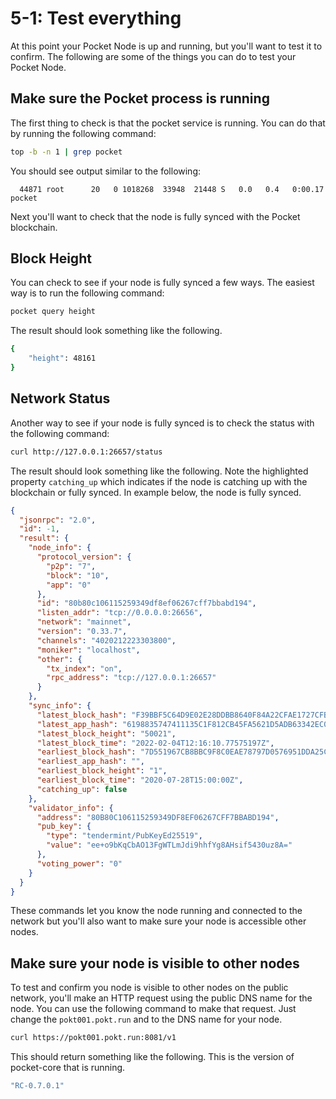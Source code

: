 # 5-1: Test everything

At this point your Pocket Node is up and running, but you'll want to test it to confirm. The following are some of the things you can do to test your Pocket Node.

## Make sure the Pocket process is running

The first thing to check is that the pocket service is running. You can do that by running the following command:

```bash
top -b -n 1 | grep pocket
```

You should see output similar to the following:

```
  44871 root      20   0 1018268  33948  21448 S   0.0   0.4   0:00.17 pocket
```

Next you'll want to check that the node is fully synced with the Pocket blockchain. 

## Block Height

You can check to see if your node is fully synced a few ways. The easiest way is to run the following command:


```bash
pocket query height
```

The result should look something like the following.

```bash
{
    "height": 48161
}
```

## Network Status

Another way to see if your node is fully synced is to check the status with the following command:

```bash
curl http://127.0.0.1:26657/status
```

The result should look something like the following. Note the highlighted property `catching_up` which indicates if the node is catching up with the blockchain or fully synced. In example below, the node is fully synced.

```json {31}
{
  "jsonrpc": "2.0",
  "id": -1,
  "result": {
    "node_info": {
      "protocol_version": {
        "p2p": "7",
        "block": "10",
        "app": "0"
      },
      "id": "80b80c106115259349df8ef06267cff7bbabd194",
      "listen_addr": "tcp://0.0.0.0:26656",
      "network": "mainnet",
      "version": "0.33.7",
      "channels": "4020212223303800",
      "moniker": "localhost",
      "other": {
        "tx_index": "on",
        "rpc_address": "tcp://127.0.0.1:26657"
      }
    },
    "sync_info": {
      "latest_block_hash": "F39BBF5C64D9E02E28DDBB8640F84A22CFAE1727CFBC72537982EF5914E4BB25",
      "latest_app_hash": "6198835747411135C1F812CB45FA5621D5ADB63342EC0678C20879D7D39F03B5",
      "latest_block_height": "50021",
      "latest_block_time": "2022-02-04T12:16:10.77575197Z",
      "earliest_block_hash": "7D551967CB8BBC9F8C0EAE78797D0576951DDA25CE63DF1801C020478C0B02F8",
      "earliest_app_hash": "",
      "earliest_block_height": "1",
      "earliest_block_time": "2020-07-28T15:00:00Z",
      "catching_up": false
    },
    "validator_info": {
      "address": "80B80C106115259349DF8EF06267CFF7BBABD194",
      "pub_key": {
        "type": "tendermint/PubKeyEd25519",
        "value": "ee+o9bKqCbAO13FgWTLmJdi9hhfYg8AHsif5430uz8A="
      },
      "voting_power": "0"
    }
  }
}
```

These commands let you know the node running and connected to the network but you'll also want to make sure your node is accessible other nodes.

## Make sure your node is visible to other nodes

To test and confirm you node is visible to other nodes on the public network, you'll make an HTTP request using the public DNS name for the node. You can use the following command to make that request. Just change the `pokt001.pokt.run` and to the DNS name for your node. 

```bash
curl https://pokt001.pokt.run:8081/v1
```

This should return something like the following. This is the version of pocket-core that is running.

```bash
"RC-0.7.0.1"
```



